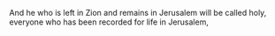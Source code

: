 And he who is left in Zion and remains in Jerusalem will be called holy, everyone who has been recorded for life in Jerusalem,
